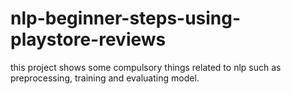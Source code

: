 # nlp-beginner-steps-using-playstore-reviews
this project shows some compulsory things related to nlp such as preprocessing, training and evaluating model.
